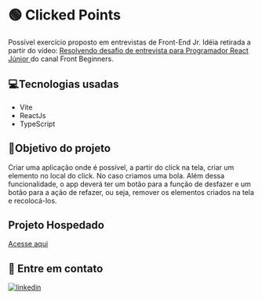 
# 🟢 Clicked Points
    
Possível exercício proposto em entrevistas de Front-End Jr. Idéia retirada a partir do vídeo: [Resolvendo desafio de entrevista para Programador React Júnior
](https://www.youtube.com/watch?v=dOsBtM2U018&ab_channel=FrontBeginners) do canal Front Beginners.

## 💻Tecnologias usadas

* Vite
* ReactJs
* TypeScript


## 🎯Objetivo do projeto

Criar uma aplicação onde é possível, a partir do click na tela, criar um elemento no local do click. No caso criamos uma bola. Além dessa funcionalidade, o app deverá ter um botão para a função de desfazer e um botão para a ação de refazer, ou seja, remover os elementos criados na tela e recolocá-los.
## Projeto Hospedado

[Acesse aqui](https://clickedpoints-test.netlify.app/)


## 📨 Entre em contato
[![linkedin](https://img.shields.io/badge/linkedin-0A66C2?style=for-the-badge&logo=linkedin&logoColor=white)](https://www.linkedin.com/in/dtfigueiredo/)

